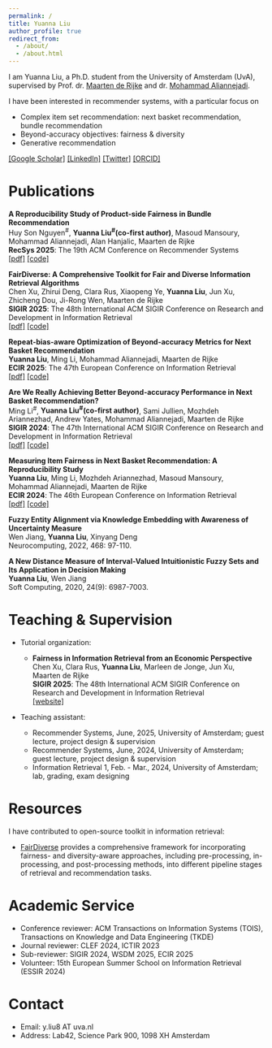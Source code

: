 ```yaml
---
permalink: /
title: Yuanna Liu
author_profile: true
redirect_from: 
  - /about/
  - /about.html
---
```


I am Yuanna Liu, a Ph.D. student from the University of Amsterdam (UvA), supervised by Prof. dr. [Maarten de Rijke](https://staff.fnwi.uva.nl/m.derijke/bio/) and dr. [Mohammad Aliannejadi](https://aliannejadi.com/). 


I have been interested in recommender systems, with a particular focus on
- Complex item set recommendation: next basket recommendation, bundle recommendation 
- Beyond-accuracy objectives: fairness & diversity
- Generative recommendation


[[Google Scholar]](https://scholar.google.com/citations?user=MGGTtO4AAAAJ) [[LinkedIn]](https://www.linkedin.com/in/yuanna-liu-b37443317/) [[Twitter]](https://x.com/YuannaLiu6) [[ORCID]](https://orcid.org/0000-0002-9868-6578)



Publications
======

**A Reproducibility Study of Product-side Fairness in Bundle Recommendation**<br>
Huy Son Nguyen<sup>#</sup>, **Yuanna Liu<sup>#</sup>(co-first author)**, Masoud Mansoury, Mohammad Aliannejadi, Alan Hanjalic, Maarten de Rijke       
**RecSys 2025**: The 19th ACM Conference on Recommender Systems            
[[pdf]](https://arxiv.org/pdf/2507.14352) [[code]](https://github.com/L2R-UET/Fairness_Bundle_RecSys25)

**FairDiverse: A Comprehensive Toolkit for Fair and Diverse Information Retrieval Algorithms** <br>
Chen Xu, Zhirui Deng, Clara Rus, Xiaopeng Ye, **Yuanna Liu**, Jun Xu, Zhicheng Dou, Ji-Rong Wen, Maarten de Rijke      
**SIGIR 2025**: The 48th International ACM SIGIR Conference on Research and Development in Information Retrieval          
[[pdf]](https://dl.acm.org/doi/abs/10.1145/3726302.3730280) [[code]](https://github.com/XuChen0427/FairDiverse)

**Repeat-bias-aware Optimization of Beyond-accuracy Metrics for Next Basket Recommendation** <br>
**Yuanna Liu**, Ming Li, Mohammad Aliannejadi, Maarten de Rijke    
**ECIR 2025**: The 47th European Conference on Information Retrieval          
[[pdf]](https://link.springer.com/chapter/10.1007/978-3-031-88708-6_14) [[code]](https://github.com/lynEcho/Repbias_NBR)

**Are We Really Achieving Better Beyond-accuracy Performance in Next Basket Recommendation?** <br>
Ming Li<sup>#</sup>, **Yuanna Liu<sup>#</sup>(co-first author)**, Sami Jullien, Mozhdeh Ariannezhad, Andrew Yates, Mohammad Aliannejadi, Maarten de Rijke <br>
**SIGIR 2024**: The 47th International ACM SIGIR Conference on Research and Development in Information Retrieval     
[[pdf]](https://dl.acm.org/doi/abs/10.1145/3626772.3657835) [[code]](https://github.com/lynEcho/TREX)

**Measuring Item Fairness in Next Basket Recommendation: A Reproducibility Study** <br>
**Yuanna Liu**, Ming Li, Mozhdeh Ariannezhad, Masoud Mansoury, Mohammad Aliannejadi, Maarten de Rijke <br>
**ECIR 2024**: The 46th European Conference on Information Retrieval <br>
[[pdf]](https://link.springer.com/chapter/10.1007/978-3-031-56066-8_18) [[code]](https://github.com/lynEcho/NBR-fairness)

**Fuzzy Entity Alignment via Knowledge Embedding with Awareness of Uncertainty Measure** <br>
Wen Jiang, **Yuanna Liu**, Xinyang Deng <br>
Neurocomputing, 2022, 468: 97-110.

**A New Distance Measure of Interval-Valued Intuitionistic Fuzzy Sets and Its Application in Decision Making** <br>
**Yuanna Liu**, Wen Jiang <br> 
Soft Computing, 2020, 24(9): 6987-7003.


Teaching & Supervision
====== 
* Tutorial organization: 
  - **Fairness in Information Retrieval from an Economic Perspective** <br>
    Chen Xu, Clara Rus, **Yuanna Liu**, Marleen de Jonge, Jun Xu, Maarten de Rijke <br> 
    **SIGIR 2025**: The 48th International ACM SIGIR Conference on Research and Development in Information Retrieval      
    [[website]](https://economic-fairness-ir.github.io/)     
  
* Teaching assistant: 
  - Recommender Systems, June, 2025, University of Amsterdam; guest lecture, project design & supervision
  - Recommender Systems, June, 2024, University of Amsterdam; guest lecture, project design & supervision
  - Information Retrieval 1, Feb. - Mar., 2024, University of Amsterdam; lab, grading, exam designing


Resources
======
I have contributed to open-source toolkit in information retrieval:
* [FairDiverse](https://github.com/XuChen0427/FairDiverse) provides a comprehensive framework for incorporating fairness- and diversity-aware approaches, including pre-processing, in-processing, and post-processing methods, into different pipeline stages of retrieval and recommendation tasks.


Academic Service
====== 
* Conference reviewer: ACM Transactions on Information Systems (TOIS), Transactions on Knowledge and Data Engineering (TKDE)  
* Journal reviewer: CLEF 2024, ICTIR 2023 
* Sub-reviewer: SIGIR 2024, WSDM 2025, ECIR 2025
* Volunteer: 15th European Summer School on Information Retrieval (ESSIR 2024)



Contact
======
* Email: y.liu8 AT uva.nl
* Address: Lab42, Science Park 900, 1098 XH Amsterdam



